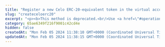 ```yaml
---
title: "Register a new Celo ERC-20-equivalent token in the virtual account"
slug: "createceloerc20"
excerpt: "<p><b>This method is deprecated.<br/>Use <a href=\"#operation/registerErc20Token\">this method</a> instead.</b></p><br/>\n<h4>2 credits per API call.</h4>\n<p>First step to create new ERC-20 token with given supply on Celo blockchain with support of Tatum's private ledger.<br/>\n<br/>\n<br/>\nThis method only creates Tatum Private ledger virtual currency with predefined parameters. It will not generate any blockchain smart contract.<br/>\nThe whole supply of ERC-20 token is stored in the customer's newly created account. Then it is possible to create new Tatum accounts with ERC-20 token name as account's currency.<br/>\nNewly created account is frozen until the specific ERC-20 smart contract address is linked with the Tatum virtual currency, representing the token.<br/>\nOrder of the steps to create ERC-20 smart contract with Tatum private ledger support:\n<ol>\n<li><a href=\"#operation/registerErc20Token\">Register Celo ERC-20 token</a> - creates a virtual currency within Tatum</li>\n<li><a href=\"#operation/CeloDeployErc20\">Deploy Celo ERC-20 smart contract</a> - create new ERC-20 smart contract on the blockchain</li>\n<li><a href=\"#operation/storeTokenAddress\">Store Celo ERC-20 smart contract address</a> - link newly created ERC-20 smart contract address with Tatum virtual currency - this operation enables frozen account and enables ledger synchronization for ERC-20 Tatum accounts</li>\n</ol>\nThere is a helper method <a href=\"#operation/CeloDeployErc20Ledger\">Deploy Celo ERC-20 Smart Contract to Blockchain and Ledger</a>, which wraps first 2 steps into 1 method.<br/>\nAddress on the blockchain, where all initial supply will be transferred, can be defined via the address or xpub and derivationIndex. When xpub is present, the account connected to this virtualCurrency will be set as the account's xpub.\n</p>"
category: 65ae6349f216f9001c42cd4e
hidden: false
createdAt: "Mon Feb 05 2024 11:38:10 GMT+0000 (Coordinated Universal Time)"
updatedAt: "Mon Feb 05 2024 11:38:15 GMT+0000 (Coordinated Universal Time)"
---
```


